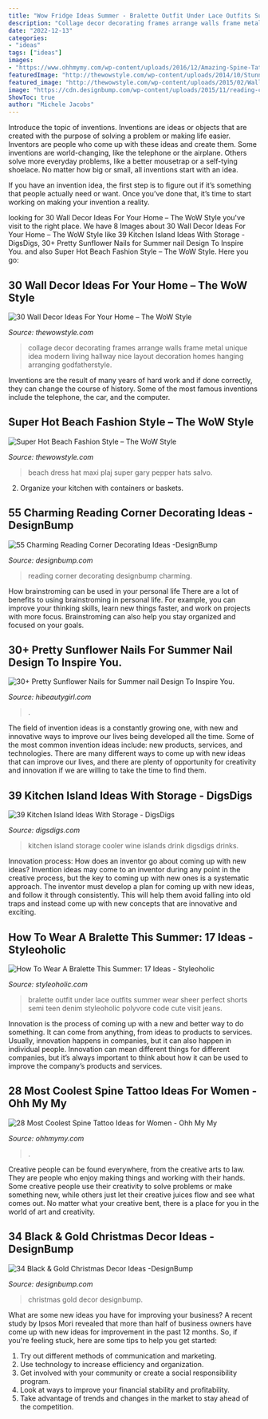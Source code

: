 ```yaml
---
title: "Wow Fridge Ideas Summer - Bralette Outfit Under Lace Outfits Summer Wear Sheer Perfect Shorts Semi Teen Denim Styleoholic Polyvore Code Cute Visit Jeans"
description: "Collage decor decorating frames arrange walls frame metal unique idea modern living hallway nice layout decoration homes hanging arranging godfatherstyle"
date: "2022-12-13"
categories:
- "ideas"
tags: ["ideas"]
images:
- "https://www.ohhmymy.com/wp-content/uploads/2016/12/Amazing-Spine-Tattoo-Ideas-for-Women.jpg"
featuredImage: "http://thewowstyle.com/wp-content/uploads/2014/10/Stunning-Maxi-dress-and-fabulous-oversized-beach-hat.jpg"
featured_image: "http://thewowstyle.com/wp-content/uploads/2015/02/Wall-Decorating-Ideas-1.jpg"
image: "https://cdn.designbump.com/wp-content/uploads/2015/11/reading-corner-nook13.jpg"
ShowToc: true
author: "Michele Jacobs"
---
```



Introduce the topic of inventions.
Inventions are ideas or objects that are created with the purpose of solving a problem or making life easier. Inventors are people who come up with these ideas and create them.
Some inventions are world-changing, like the telephone or the airplane. Others solve more everyday problems, like a better mousetrap or a self-tying shoelace. No matter how big or small, all inventions start with an idea.

If you have an invention idea, the first step is to figure out if it’s something that people actually need or want. Once you’ve done that, it’s time to start working on making your invention a reality.

	

		
looking for 30 Wall Decor Ideas For Your Home – The WoW Style you've visit to the right place. We have 8 Images about 30 Wall Decor Ideas For Your Home – The WoW Style like 39 Kitchen Island Ideas With Storage - DigsDigs, 30+ Pretty Sunflower Nails for Summer nail Design To Inspire You. and also Super Hot Beach Fashion Style – The WoW Style. Here you go:
		
    
## 30 Wall Decor Ideas For Your Home – The WoW Style

<img loading=lazy src="http://thewowstyle.com/wp-content/uploads/2015/02/Wall-Decorating-Ideas-1.jpg" onerror="this.onerror=null;this.src='https://tse3.mm.bing.net/th?id=OIP.g6_I1u011idXcmqokjr2NQHaFj&amp;pid=15.1';" alt="30 Wall Decor Ideas For Your Home – The WoW Style">

_Source: thewowstyle.com_

>collage decor decorating frames arrange walls frame metal unique idea modern living hallway nice layout decoration homes hanging arranging godfatherstyle. 

	

Inventions are the result of many years of hard work and if done correctly, they can change the course of history. Some of the most famous inventions include the telephone, the car, and the computer.

    
## Super Hot Beach Fashion Style – The WoW Style

<img loading=lazy src="http://thewowstyle.com/wp-content/uploads/2014/10/Stunning-Maxi-dress-and-fabulous-oversized-beach-hat.jpg" onerror="this.onerror=null;this.src='https://tse4.mm.bing.net/th?id=OIP.pvglmZQThbrvJxO4P-YrVQHaKl&amp;pid=15.1';" alt="Super Hot Beach Fashion Style – The WoW Style">

_Source: thewowstyle.com_

>beach dress hat maxi plaj super gary pepper hats salvo. 

	

2. Organize your kitchen with containers or baskets.

    
## 55 Charming Reading Corner Decorating Ideas -DesignBump

<img loading=lazy src="https://cdn.designbump.com/wp-content/uploads/2015/11/reading-corner-nook13.jpg" onerror="this.onerror=null;this.src='https://tse2.mm.bing.net/th?id=OIP.CrVoAo_2BHpLYL0hdKKjOgHaLG&amp;pid=15.1';" alt="55 Charming Reading Corner Decorating Ideas -DesignBump">

_Source: designbump.com_

>reading corner decorating designbump charming. 

	

How brainstroming can be used in your personal life
There are a lot of benefits to using brainstroming in personal life. For example, you can improve your thinking skills, learn new things faster, and work on projects with more focus. Brainstroming can also help you stay organized and focused on your goals.

    
## 30+ Pretty Sunflower Nails For Summer Nail Design To Inspire You.

<img loading=lazy src="https://hibeautygirl.com/wp-content/uploads/2021/04/20-10.jpg" onerror="this.onerror=null;this.src='https://tse3.mm.bing.net/th?id=OIP.HkQSn86bxXwb8oGU-AFoDgHaLH&amp;pid=15.1';" alt="30+ Pretty Sunflower Nails for Summer nail Design To Inspire You.">

_Source: hibeautygirl.com_

>. 

	

The field of invention ideas is a constantly growing one, with new and innovative ways to improve our lives being developed all the time. Some of the most common invention ideas include: new products, services, and technologies. There are many different ways to come up with new ideas that can improve our lives, and there are plenty of opportunity for creativity and innovation if we are willing to take the time to find them.

    
## 39 Kitchen Island Ideas With Storage - DigsDigs

<img loading=lazy src="https://www.digsdigs.com/photos/23-kitchen-island-with-a-drink-cooler.jpg" onerror="this.onerror=null;this.src='https://tse1.mm.bing.net/th?id=OIP.-FdT9yzwLTcNJXpPRxxxngHaLH&amp;pid=15.1';" alt="39 Kitchen Island Ideas With Storage - DigsDigs">

_Source: digsdigs.com_

>kitchen island storage cooler wine islands drink digsdigs drinks. 

	

Innovation process: How does an inventor go about coming up with new ideas?
Invention ideas may come to an inventor during any point in the creative process, but the key to coming up with new ones is a systematic approach. The inventor must develop a plan for coming up with new ideas, and follow it through consistently. This will help them avoid falling into old traps and instead come up with new concepts that are innovative and exciting.

    
## How To Wear A Bralette This Summer: 17 Ideas - Styleoholic

<img loading=lazy src="https://i.styleoholic.com/2017/06/08-a-black-lace-bralette-under-a-semi-sheer-white-top-with-black-denim-shorts.jpg" onerror="this.onerror=null;this.src='https://tse1.mm.bing.net/th?id=OIP.FpPg4QVK1gxrNcnmdzWIngHaJ4&amp;pid=15.1';" alt="How To Wear A Bralette This Summer: 17 Ideas - Styleoholic">

_Source: styleoholic.com_

>bralette outfit under lace outfits summer wear sheer perfect shorts semi teen denim styleoholic polyvore code cute visit jeans. 

	

Innovation is the process of coming up with a new and better way to do something. It can come from anything, from ideas to products to services. Usually, innovation happens in companies, but it can also happen in individual people. Innovation can mean different things for different companies, but it’s always important to think about how it can be used to improve the company’s products and services.

    
## 28 Most Coolest Spine Tattoo Ideas For Women - Ohh My My

<img loading=lazy src="https://www.ohhmymy.com/wp-content/uploads/2016/12/Amazing-Spine-Tattoo-Ideas-for-Women.jpg" onerror="this.onerror=null;this.src='https://tse3.mm.bing.net/th?id=OIP.gYCxU0xJhtXUKz5qDUdM3AHaLH&amp;pid=15.1';" alt="28 Most Coolest Spine Tattoo Ideas for Women - Ohh My My">

_Source: ohhmymy.com_

>. 

	

Creative people can be found everywhere, from the creative arts to law. They are people who enjoy making things and working with their hands. Some creative people use their creativity to solve problems or make something new, while others just let their creative juices flow and see what comes out. No matter what your creative bent, there is a place for you in the world of art and creativity.

    
## 34 Black &amp; Gold Christmas Decor Ideas -DesignBump

<img loading=lazy src="https://cdn.designbump.com/wp-content/uploads/2015/12/Glittering-Black-And-Gold-Christmas-Decor-ideas-22.jpg" onerror="this.onerror=null;this.src='https://tse3.mm.bing.net/th?id=OIP.8m_tv86hvkh8oDHRbTftaAHaK7&amp;pid=15.1';" alt="34 Black &amp; Gold Christmas Decor Ideas -DesignBump">

_Source: designbump.com_

>christmas gold decor designbump. 

	

What are some new ideas you have for improving your business?
A recent study by Ipsos Mori revealed that more than half of business owners have come up with new ideas for improvement in the past 12 months. So, if you're feeling stuck, here are some tips to help you get started: 
1. Try out different methods of communication and marketing.
2. Use technology to increase efficiency and organization.
3. Get involved with your community or create a social responsibility program.
4. Look at ways to improve your financial stability and profitability.
5. Take advantage of trends and changes in the market to stay ahead of the competition.

